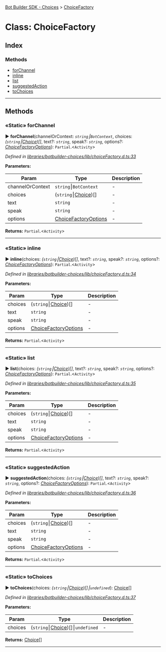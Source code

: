 [Bot Builder SDK - Choices](../README.md) > [ChoiceFactory](../classes/botbuilder_choices.choicefactory.md)



# Class: ChoiceFactory

## Index

### Methods

* [forChannel](botbuilder_choices.choicefactory.md#forchannel)
* [inline](botbuilder_choices.choicefactory.md#inline)
* [list](botbuilder_choices.choicefactory.md#list)
* [suggestedAction](botbuilder_choices.choicefactory.md#suggestedaction)
* [toChoices](botbuilder_choices.choicefactory.md#tochoices)



---
## Methods
<a id="forchannel"></a>

### «Static» forChannel

► **forChannel**(channelOrContext: *`string`⎮`BotContext`*, choices: *(`string`⎮[Choice](../interfaces/botbuilder_choices.choice.md))[]*, text?: *`string`*, speak?: *`string`*, options?: *[ChoiceFactoryOptions](../interfaces/botbuilder_choices.choicefactoryoptions.md)*): `Partial`.<`Activity`>



*Defined in [libraries/botbuilder-choices/lib/choiceFactory.d.ts:33](https://github.com/Microsoft/botbuilder-js/blob/f596b7c/libraries/botbuilder-choices/lib/choiceFactory.d.ts#L33)*



**Parameters:**

| Param | Type | Description |
| ------ | ------ | ------ |
| channelOrContext | `string`⎮`BotContext`   |  - |
| choices | (`string`⎮[Choice](../interfaces/botbuilder_choices.choice.md))[]   |  - |
| text | `string`   |  - |
| speak | `string`   |  - |
| options | [ChoiceFactoryOptions](../interfaces/botbuilder_choices.choicefactoryoptions.md)   |  - |





**Returns:** `Partial`.<`Activity`>





___

<a id="inline"></a>

### «Static» inline

► **inline**(choices: *(`string`⎮[Choice](../interfaces/botbuilder_choices.choice.md))[]*, text?: *`string`*, speak?: *`string`*, options?: *[ChoiceFactoryOptions](../interfaces/botbuilder_choices.choicefactoryoptions.md)*): `Partial`.<`Activity`>



*Defined in [libraries/botbuilder-choices/lib/choiceFactory.d.ts:34](https://github.com/Microsoft/botbuilder-js/blob/f596b7c/libraries/botbuilder-choices/lib/choiceFactory.d.ts#L34)*



**Parameters:**

| Param | Type | Description |
| ------ | ------ | ------ |
| choices | (`string`⎮[Choice](../interfaces/botbuilder_choices.choice.md))[]   |  - |
| text | `string`   |  - |
| speak | `string`   |  - |
| options | [ChoiceFactoryOptions](../interfaces/botbuilder_choices.choicefactoryoptions.md)   |  - |





**Returns:** `Partial`.<`Activity`>





___

<a id="list"></a>

### «Static» list

► **list**(choices: *(`string`⎮[Choice](../interfaces/botbuilder_choices.choice.md))[]*, text?: *`string`*, speak?: *`string`*, options?: *[ChoiceFactoryOptions](../interfaces/botbuilder_choices.choicefactoryoptions.md)*): `Partial`.<`Activity`>



*Defined in [libraries/botbuilder-choices/lib/choiceFactory.d.ts:35](https://github.com/Microsoft/botbuilder-js/blob/f596b7c/libraries/botbuilder-choices/lib/choiceFactory.d.ts#L35)*



**Parameters:**

| Param | Type | Description |
| ------ | ------ | ------ |
| choices | (`string`⎮[Choice](../interfaces/botbuilder_choices.choice.md))[]   |  - |
| text | `string`   |  - |
| speak | `string`   |  - |
| options | [ChoiceFactoryOptions](../interfaces/botbuilder_choices.choicefactoryoptions.md)   |  - |





**Returns:** `Partial`.<`Activity`>





___

<a id="suggestedaction"></a>

### «Static» suggestedAction

► **suggestedAction**(choices: *(`string`⎮[Choice](../interfaces/botbuilder_choices.choice.md))[]*, text?: *`string`*, speak?: *`string`*, options?: *[ChoiceFactoryOptions](../interfaces/botbuilder_choices.choicefactoryoptions.md)*): `Partial`.<`Activity`>



*Defined in [libraries/botbuilder-choices/lib/choiceFactory.d.ts:36](https://github.com/Microsoft/botbuilder-js/blob/f596b7c/libraries/botbuilder-choices/lib/choiceFactory.d.ts#L36)*



**Parameters:**

| Param | Type | Description |
| ------ | ------ | ------ |
| choices | (`string`⎮[Choice](../interfaces/botbuilder_choices.choice.md))[]   |  - |
| text | `string`   |  - |
| speak | `string`   |  - |
| options | [ChoiceFactoryOptions](../interfaces/botbuilder_choices.choicefactoryoptions.md)   |  - |





**Returns:** `Partial`.<`Activity`>





___

<a id="tochoices"></a>

### «Static» toChoices

► **toChoices**(choices: *(`string`⎮[Choice](../interfaces/botbuilder_choices.choice.md))[]⎮`undefined`*): [Choice](../interfaces/botbuilder_choices.choice.md)[]



*Defined in [libraries/botbuilder-choices/lib/choiceFactory.d.ts:37](https://github.com/Microsoft/botbuilder-js/blob/f596b7c/libraries/botbuilder-choices/lib/choiceFactory.d.ts#L37)*



**Parameters:**

| Param | Type | Description |
| ------ | ------ | ------ |
| choices | (`string`⎮[Choice](../interfaces/botbuilder_choices.choice.md))[]⎮`undefined`   |  - |





**Returns:** [Choice](../interfaces/botbuilder_choices.choice.md)[]





___


